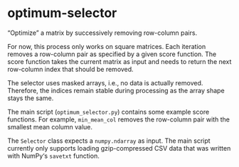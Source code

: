 # optimum-selector
“Optimize” a matrix by successively removing row-column pairs.

For now, this process only works on square matrices. Each iteration removes a
row-column pair as specified by a given score function. The score function takes
the current matrix as input and needs to return the next row-column index that
should be removed.

The selector uses masked arrays, i.e., no data is actually removed. Therefore,
the indices remain stable during processing as the array shape stays the same.

The main script (`optimum_selector.py`) contains some example score functions.
For example, `min_mean_col` removes the row-column pair with the smallest mean
column value.

The `Selector` class expects a `numpy.ndarray` as input. The main script
currently only supports loading gzip-compressed CSV data that was written with
NumPy‘s `savetxt` function.
